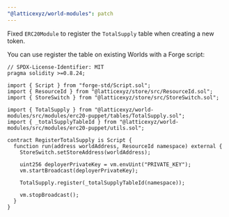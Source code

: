 ```yaml
---
"@latticexyz/world-modules": patch
---
```


Fixed `ERC20Module` to register the `TotalSupply` table when creating a new token.

You can use register the table on existing Worlds with a Forge script:

```solidity
// SPDX-License-Identifier: MIT
pragma solidity >=0.8.24;

import { Script } from "forge-std/Script.sol";
import { ResourceId } from "@latticexyz/store/src/ResourceId.sol";
import { StoreSwitch } from "@latticexyz/store/src/StoreSwitch.sol";

import { TotalSupply } from "@latticexyz/world-modules/src/modules/erc20-puppet/tables/TotalSupply.sol";
import { _totalSupplyTableId } from "@latticexyz/world-modules/src/modules/erc20-puppet/utils.sol";

contract RegisterTotalSupply is Script {
  function run(address worldAddress, ResourceId namespace) external {
    StoreSwitch.setStoreAddress(worldAddress);

    uint256 deployerPrivateKey = vm.envUint("PRIVATE_KEY");
    vm.startBroadcast(deployerPrivateKey);

    TotalSupply.register(_totalSupplyTableId(namespace));

    vm.stopBroadcast();
  }
}
```
